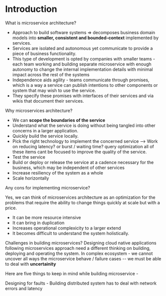 # Introduction

What is microservice architecture?
- Approach to build software systems => decomposes business domain models into **smaller, consistent and bounded-context** implemented by services.
- Services are isolated and autonomous yet communicate to provide a piece of business functionality.
- This type of development is opted by companies with smaller teams  - each team working and building separate microservice with enough autonomy to change the internal implementation details with minimal impact across the rest of the systems
- Independence aids agility - teams communicate through promises, which is a way a service can publish intentions to other components or system that may wish to use the service.
- They specify these promises with interfaces of their services and via wikis that document their services.

Why microservices architecture? 

- We can **scope the boundaries of the service**
- Understand what the service is doing without being tangled into other concerns in a larger application.
- Quickly build the service locally.
- Pick the right technology to implement the concerned service --> Work on reducing latency? or burst / waiting time? query optimization all of these items cant be focused to improve the quality of the service.
- Test the service
- Build or deploy or release the service at a cadence necessary for the business, which may be independent of other services
- Increase resiliency of the system as a whole
- Scale horizontally

Any cons for implementing microservice? 

Yes, we can think of microservices architecture as an optimization for the problems that require the ability to change things quickly at scale but with a price.
- It can be more resource intensive
- It can bring in duplication
- Increases operational complexicity to a larger extend
- It becomes difficult to understand the system holistically.

Challenges in building microservices? 
Designing cloud native applications following microservices approach need a different thinking on building, deploying and operating the system. 
In complex ecosystem - we cannot uncover all ways the microservice behave / failure cases -- we must be able to deal with **uncertainity**

Here are five things to keep in mind while building microservice - 


Designing for faults - Building distributed system has to deal with network errors and latency
